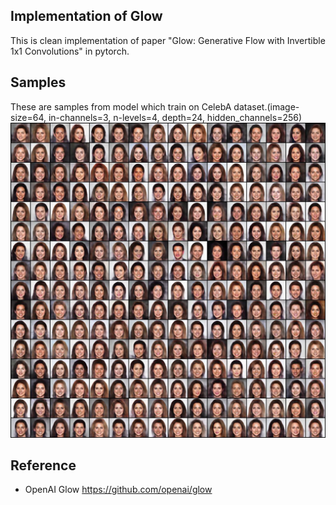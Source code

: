 ## Implementation of Glow
This is clean implementation of paper "Glow: Generative Flow with Invertible 1x1 Convolutions" in pytorch.

## Samples
These are samples from model which train on CelebA dataset.(image-size=64, in-channels=3, n-levels=4, depth=24, hidden_channels=256)
![Samples at Epoch 10](/samples.jpg?raw=true "Samples at Epoch 10")

## Reference
- OpenAI Glow https://github.com/openai/glow
